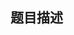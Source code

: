 ## 题目描述

<p><!--[if gte mso 9]><xml>

<w:LatentStyles DefLockedState="false" LatentStyleCount="156">

</w:LatentStyles>

</xml><![endif]--><b><span style="font-size:10.5pt;mso-bidi-font-size:11.0pt;font-family:宋体;mso-ascii-font-family:

Calibri;mso-hansi-font-family:Calibri;mso-bidi-font-family:"Cambria Math";

mso-font-kerning:1.0pt">利沃夫动物园的小象有</span><span lang="EN-US" style="font-size:

10.5pt;mso-bidi-font-size:11.0pt;font-family:Calibri;mso-fareast-font-family:

宋体;mso-bidi-font-family:"Cambria Math";mso-font-kerning:1.0pt">n</span><span style="font-size:10.5pt;mso-bidi-font-size:11.0pt;font-family:宋体;mso-ascii-font-family:

Calibri;mso-hansi-font-family:Calibri;mso-bidi-font-family:"Cambria Math";

mso-font-kerning:1.0pt">个盒子，每个盒子里有一些钱或者钻石。他不知道每个盒子里具体是什么，但他知道如果打开第</span><span lang="EN-US" style="font-size:10.5pt;mso-bidi-font-size:11.0pt;font-family:Calibri;

mso-fareast-font-family:宋体;mso-bidi-font-family:"Cambria Math";mso-font-kerning:

1.0pt">i</span><span style="font-size:10.5pt;mso-bidi-font-size:11.0pt;

font-family:宋体;mso-ascii-font-family:Calibri;mso-hansi-font-family:Calibri;

mso-bidi-font-family:"Cambria Math";mso-font-kerning:1.0pt">个盒子，他有</span><span lang="EN-US" style="font-size:10.5pt;mso-bidi-font-size:11.0pt;font-family:Calibri;

mso-fareast-font-family:宋体;mso-bidi-font-family:"Cambria Math";mso-font-kerning:

1.0pt">Pi / 100</span><span style="font-size:10.5pt;mso-bidi-font-size:11.0pt;

font-family:宋体;mso-ascii-font-family:Calibri;mso-hansi-font-family:Calibri;

mso-bidi-font-family:"Cambria Math";mso-font-kerning:1.0pt">的概率能获得</span><span lang="EN-US" style="font-size:10.5pt;mso-bidi-font-size:11.0pt;font-family:Calibri;

mso-fareast-font-family:宋体;mso-bidi-font-family:"Cambria Math";mso-font-kerning:

1.0pt">Vi</span><span style="font-size:10.5pt;mso-bidi-font-size:11.0pt;

font-family:宋体;mso-ascii-font-family:Calibri;mso-hansi-font-family:Calibri;

mso-bidi-font-family:"Cambria Math";mso-font-kerning:1.0pt">美元的钱，而有</span><span lang="EN-US" style="font-size:10.5pt;mso-bidi-font-size:11.0pt;font-family:Calibri;

mso-fareast-font-family:宋体;mso-bidi-font-family:"Cambria Math";mso-font-kerning:

1.0pt">(1 – Pi / 100)</span><span style="font-size:10.5pt;mso-bidi-font-size:

11.0pt;font-family:宋体;mso-ascii-font-family:Calibri;mso-hansi-font-family:Calibri;

mso-bidi-font-family:"Cambria Math";mso-font-kerning:1.0pt">的概率能获得一个钻石。现在有</span><span lang="EN-US" style="font-size:10.5pt;mso-bidi-font-size:11.0pt;font-family:Calibri;

mso-fareast-font-family:宋体;mso-bidi-font-family:"Cambria Math";mso-font-kerning:

1.0pt">m</span><span style="font-size:10.5pt;mso-bidi-font-size:11.0pt;

font-family:宋体;mso-ascii-font-family:Calibri;mso-hansi-font-family:Calibri;

mso-bidi-font-family:"Cambria Math";mso-font-kerning:1.0pt">个物品，分别编号为</span><span lang="EN-US" style="font-size:10.5pt;mso-bidi-font-size:11.0pt;font-family:Calibri;

mso-fareast-font-family:宋体;mso-bidi-font-family:"Cambria Math";mso-font-kerning:

1.0pt">0</span><span style="font-size:10.5pt;mso-bidi-font-size:11.0pt;

font-family:宋体;mso-ascii-font-family:Calibri;mso-hansi-font-family:Calibri;

mso-bidi-font-family:"Cambria Math";mso-font-kerning:1.0pt">到</span><span lang="EN-US" style="font-size:10.5pt;mso-bidi-font-size:11.0pt;font-family:Calibri;

mso-fareast-font-family:宋体;mso-bidi-font-family:"Cambria Math";mso-font-kerning:

1.0pt">m – 1</span><span style="font-size:10.5pt;mso-bidi-font-size:11.0pt;

font-family:宋体;mso-ascii-font-family:Calibri;mso-hansi-font-family:Calibri;

mso-bidi-font-family:"Cambria Math";mso-font-kerning:1.0pt">，</span><span style="font-size:10.5pt;mso-bidi-font-size:11.0pt;font-family:Calibri;

mso-fareast-font-family:宋体;mso-bidi-font-family:"Cambria Math";mso-font-kerning:

1.0pt"> </span><span style="font-size:10.5pt;mso-bidi-font-size:11.0pt;

font-family:宋体;mso-ascii-font-family:Calibri;mso-hansi-font-family:Calibri;

mso-bidi-font-family:"Cambria Math";mso-font-kerning:1.0pt">第</span><span lang="EN-US" style="font-size:10.5pt;mso-bidi-font-size:11.0pt;font-family:Calibri;

mso-fareast-font-family:宋体;mso-bidi-font-family:"Cambria Math";mso-font-kerning:

1.0pt">j</span><span style="font-size:10.5pt;mso-bidi-font-size:11.0pt;

font-family:宋体;mso-ascii-font-family:Calibri;mso-hansi-font-family:Calibri;

mso-bidi-font-family:"Cambria Math";mso-font-kerning:1.0pt">个物品需要花费恰好</span><span lang="EN-US" style="font-size:10.5pt;mso-bidi-font-size:11.0pt;font-family:Calibri;

mso-fareast-font-family:宋体;mso-bidi-font-family:"Cambria Math";mso-font-kerning:

1.0pt">Cj</span><span style="font-size:10.5pt;mso-bidi-font-size:11.0pt;

font-family:宋体;mso-ascii-font-family:Calibri;mso-hansi-font-family:Calibri;

mso-bidi-font-family:"Cambria Math";mso-font-kerning:1.0pt">美元的钱和</span><span lang="EN-US" style="font-size:10.5pt;mso-bidi-font-size:11.0pt;font-family:Calibri;

mso-fareast-font-family:宋体;mso-bidi-font-family:"Cambria Math";mso-font-kerning:

1.0pt">Dj</span><span style="font-size:10.5pt;mso-bidi-font-size:11.0pt;

font-family:宋体;mso-ascii-font-family:Calibri;mso-hansi-font-family:Calibri;

mso-bidi-font-family:"Cambria Math";mso-font-kerning:1.0pt">个钻石。小象非常聪明，当他获得了一定量的钱和钻石后，他总会买尽可能多的物品。注意，每个物品只能购买一次。现在请你帮助小象计算出，当他打开所有的盒子后，他期望能够买到的物品个数是多少？</span><span lang="EN-US" style="font-size:10.5pt;

mso-bidi-font-size:11.0pt;font-family:Calibri;mso-fareast-font-family:宋体;

mso-bidi-font-family:"Cambria Math";mso-font-kerning:1.0pt"><br></span></b></p>

## 输入格式

<p>输入的第一行包含一个正整数T，表示数据组数。<br>
  对于每组数据，第一行包含两个正整数n, m，分别表示盒子数与物品数。接下来n行，每行为两个整数Vi, Pi，分别表示小象能从第i个盒子中获得钱的数量与获得钱的概率。接下来m行，每行为两个整数Cj, Dj，分别表示第j个物品所需要的钱和钻石的数量。</p>

## 输出格式

<p>输出总共T行。每行为一个实数，为对应的测试数据的答案，实数四舍五入保留到小数点后4位。</p>

```input1
2
2 2
2 50
2 100
2 0
2 0
2 2
2 100
2 50
0 2
0 1
```
```output1
1.5000
0.5000
```
## 数据范围与约定

<p>1≤T≤5,   2≤n≤30,   1≤m≤30<br><br><br><br>
  1≤Vi, Cj≤107,   0≤Dj≤30,   0≤Pi≤100<br><br><br><br>
   </p>

